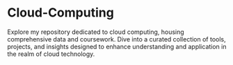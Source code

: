 # Cloud-Computing
Explore my repository dedicated to cloud computing, housing comprehensive data and coursework. Dive into a curated collection of tools, projects, and insights designed to enhance understanding and application in the realm of cloud technology.
